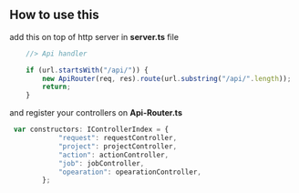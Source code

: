 ## How to use this

add this on top of  http server in **server.ts** file

```typescript
    //> Api handler

    if (url.startsWith("/api/")) {
        new ApiRouter(req, res).route(url.substring("/api/".length));
        return;
    }
```



and register your controllers on **Api-Router.ts**

```typescript
 var constructors: IControllerIndex = {
            "request": requestController,
            "project": projectController,
            "action": actionController,
            "job": jobController,
            "opearation": opearationController,
        };
```



